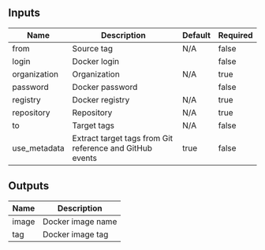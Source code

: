 <!-- markdownlint-disable -->

## Inputs

| Name | Description | Default | Required |
|------|-------------|---------|----------|
| from | Source tag | N/A | false |
| login | Docker login |  | false |
| organization | Organization | N/A | true |
| password | Docker password |  | false |
| registry | Docker registry | N/A | true |
| repository | Repository | N/A | true |
| to | Target tags | N/A | false |
| use\_metadata | Extract target tags from Git reference and GitHub events | true | false |


## Outputs

| Name | Description |
|------|-------------|
| image | Docker image name |
| tag | Docker image tag |
<!-- markdownlint-restore -->
